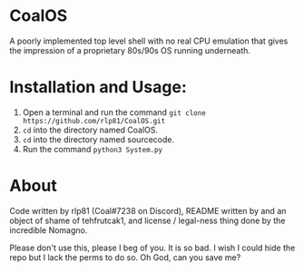 # CoalOS
A poorly implemented top level shell with no real CPU emulation that gives the impression of a proprietary 80s/90s OS running underneath.
# Installation and Usage:
1. Open a terminal and run the command `git clone https://github.com/rlp81/CoalOS.git`
2. `cd` into the directory named CoalOS.
3. `cd` into the directory named sourcecode.
4. Run the command `python3 System.py`

# About
Code written by rlp81 (Coal#7238 on Discord), README written by and an object of shame of tehfrutcak1, and license / legal-ness thing done by the incredible Nomagno.

Please don't use this, please
I beg of you.
It is so bad.
I wish I could hide the repo but I lack the perms to do so.
Oh God, can you save me?
